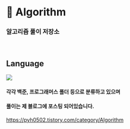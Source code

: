 # 📖 Algorithm
### 알고리즘 풀이 저장소

</br>

## Language

<img src="https://img.shields.io/badge/Python-3776AB?style=flat-square&logo=Python&logoColor=white"/></a>

#### 각각 백준, 프로그래머스 폴더 등으로 분류하고 있으며
#### 풀이는 제 블로그에 포스팅 되어있습니다.
https://pyh0502.tistory.com/category/Algorithm
